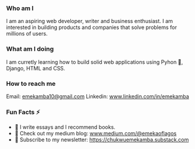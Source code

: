 ### Who am I 

I am an aspiring web developer, writer and business enthusiast. I am interested in building products and companies that solve problems for millions of users.

### What am I doing 

I am curretly learning how to build solid web applications using Pyhon 🐍, Django, HTML and CSS. 


### How to reach me

Email: emekamba10@gmail.com
Linkedin: www.linkedin.com/in/emekamba


### Fun Facts ⚡️

- 📝 I write essays and I recommend books.
- 📖 Check out my medium blog: www.medium.com/@emekaoflagos
- 📩 Subscribe to my newsletter: https://chukwuemekamba.substack.com 



<!--
**Chukwuemeka-Mba/Chukwuemeka-Mba** is a ✨ _special_ ✨ repository because its `README.md` (this file) appears on your GitHub profile.

Here are some ideas to get you started:

- 🔭 I’m currently working on ...
- 🌱 I’m currently learning ...
- 👯 I’m looking to collaborate on ...
- 🤔 I’m looking for help with ...
- 💬 Ask me about ...
- 📫 How to reach me: ...
- 😄 Pronouns: ...
- ⚡ Fun fact: ...
-->
